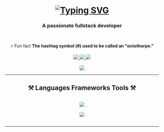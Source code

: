 <h1 align="center">
<a href="https://git.io/typing-svg"><img src="https://readme-typing-svg.herokuapp.com?font=Fira+Code&duration=3000&pause=500&color=11D3F7&center=true&vCenter=true&random=false&width=435&lines=%3CHello+World%3E+I'm;Jonathan+Hazan" alt="Typing SVG" /></a>
</h1>

<h3 align="center">A passionate fullstack developer</h3>

<br/>

<div align="center">

⚡ Fun fact **The hashtag symbol (#) used to be called an "octothorpe."**

 </div>

<div align="center"> 
  <a href="mailto:yonatanhazan1337@gmail.com">
    <img src="https://img.shields.io/badge/Gmail-333333?style=for-the-badge&logo=gmail&logoColor=red" />
  </a>
  <a href="www.linkedin.com/in/jonathanhaz">
    <img src="https://img.shields.io/badge/LinkedIn-0077B5?style=for-the-badge&logo=linkedin&logoColor=white" />
  </a>
  <a href="https://www.instagram.com/jonathan.hazan1/">
     <img src="https://img.shields.io/badge/Instagram-E4405F?style=for-the-badge&logo=instagram&logoColor=white" /> 
  </a>
</div>

<br/>
<div align="center">
  <a href="https://jonathanhazan.dev/">
    <img src="https://img.shields.io/badge/Portfolio-000000?style=for-the-badge&logo=web&logoColor=white" />
  </a>
</div>

<hr/>

<h2 align="center">⚒️ Languages Frameworks Tools ⚒️</h2>
<br/>
<div align="center">
    <img src="https://skillicons.dev/icons?i=react,html,css,javascript,typescript" />
 <br/>
 <br/>
    <img src="https://skillicons.dev/icons?i=nodejs,express,firebase,mongodb,nextjs,prisma" /><br>
</div>

<br/>
<hr/>
